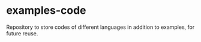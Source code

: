 # examples-code
 Repository to store codes of different languages ​​in addition to examples, for future reuse.
